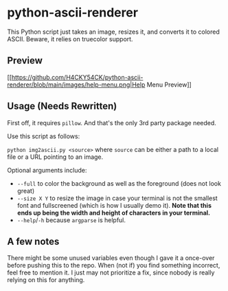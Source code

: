 # python-ascii-renderer
This Python script just takes an image, resizes it, and converts it to colored ASCII. Beware, it relies on truecolor support.

## Preview
[[https://github.com/H4CKY54CK/python-ascii-renderer/blob/main/images/help-menu.png|Help Menu Preview]]

## Usage (Needs Rewritten)
First off, it requires `pillow`. And that's the only 3rd party package needed.

Use this script as follows:

`python img2ascii.py <source>` where `source` can be either a path to a local file or a URL pointing to an image.

Optional arguments include:

- `--full` to color the background as well as the foreground (does not look great)
- `--size X Y` to resize the image in case your terminal is not the smallest font and fullscreened (which is how I usually demo it). **Note that this ends up being the width and height of characters in your terminal.**
- `--help`/`-h` because `argparse` is helpful.

## A few notes
There might be some unused variables even though I gave it a once-over before pushing this to the repo. When (not if) you find something incorrect, feel free to mention it. I just may not prioritize a fix, since nobody is really relying on this for anything.